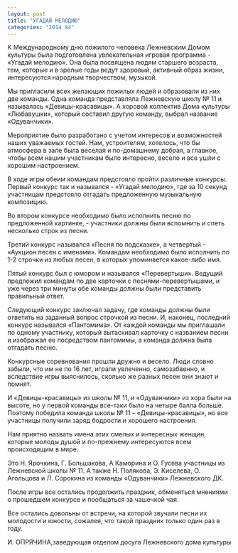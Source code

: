 ```yaml
---
layout: post
title: "УГАДАЙ МЕЛОДИЮ"
categories: "2014 84"
---
```


К Международному дню пожилого человека Лежневским Домом культуры была подготовлена увлекательная игровая программа - «Угадай мелодию». Она была посвящена людям старшего возраста, тем, которые и в зрелые годы ведут здоровый, активный образ жизни, интересуются народным творчеством, музыкой.

Мы пригласили всех желающих пожилых людей и образовали из них две команды. Одна команда представляла Лежневскую школу № 11 и называлась «Девицы-красавицы». А хоровой коллектив Дома культуры «Любавушки», который составил другую команду, выбрал название «Одуванчики».

Мероприятие было разработано с учетом интересов и возможностей наших уважаемых гостей. Нам, устроителям, хотелось, что бы атмосфера в зале была веселая и по-домашнему добрая, а главное, чтобы всем нашим участникам было интересно, весело и все ушли с хорошим настроением.

В ходе игры обеим командам предстояло пройти различные конкурсы. Первый конкурс так и назывался - «Угадай мелодию», где за 10 секунд участницам предстояло отгадать предложенную музыкальную композицию.

Во втором конкурсе необходимо было исполнить песню по предложенной картинке, - участники должны были вспомнить и спеть несколько строк из песни.

Третий конкурс назывался «Песня по подсказке», а четвертый - «Аукцион песен с именами». Командам необходимо было исполнить по 1-2 строчки из любых песен, в которых упоминается какое-либо имя.

Пятый конкурс был с юмором и назывался «Перевертыши». Ведущий предложил командам по две карточки с песнями-перевертышами, и уже через три минуты обе команды должны были представить правильный ответ.

Следующий конкурс заключал задачу, где команды должны были ответить на заданный вопрос строчкой из песни. И, наконец, последний конкурс назывался «Пантомима». От каждой команды мы приглашали по одному участнику, который вытаскивал карточку с названием песни и изображал ее посредством пантомимы, а команда должна была отгадать песню.

Конкурсные соревнования прошли дружно и весело. Люди словно забыли, что им не по 16 лет, играли увлеченно, самозабвенно, и вследствие игры выяснилось, сколько же разных песен они знают и помнят.

И «Девицы-красавицы» из школы № 11, и «Одуванчики» из хора были на высоте, но у первой команды все-таки было на четыре балла больше. Поэтому победила команда школы № 11 – «Девицы-красавицы», но все участницы получили заряд бодрости и хорошего настроения.

Нам приятно назвать имена этих смелых и интересных женщин, которые молоды душой и по-прежнему интересуются всем происходящим в мире.

Это Н. Ярочкина, Г. Большакова, А Каморина и О. Гусева участницы из Лежневской школы № 11. А также Н. Полякова, Э. Киселева, О. Агольцова и Л. Сорокина из команды «Одуванчики» Лежневского ДК.

После игры все остались продолжить праздник, обменяться мнениями о прошедшем конкурсе и пообщаться за чашечкой чая.

Все остались довольны от встречи, на которой звучали песни их молодости и юности, сожалея, что такой праздник только один раз в году.

И. ОПРЯЧИНА,заведующая отделом досуга Лежневского дома культуры


